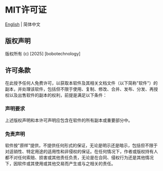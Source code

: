 # MIT许可证

[English](https://github.com/bobotechnology/fitten-code-api/blob/master/LICENSE.md) | 简体中文

## 版权声明
版权所有 (c) [2025] [bobotechnology]

## 许可条款
在此授予任何人免费许可，以获取本软件及其相关文档文件（以下简称"软件"）的副本，并处理该软件，包括但不限于使用、复制、修改、合并、发布、分发、再授权以及出售软件的副本的权利，前提是满足以下条件：

### 声明要求
上述版权声明和本许可声明应包含在软件的所有副本或重要部分中。

### 免责声明
软件按"原样"提供，不提供任何形式的保证，无论是明示还是暗示，包括但不限于对适销性、特定用途的适用性和非侵权的保证。在任何情况下，作者或版权持有人都不对任何索赔、损害或其他责任负责，无论是在合同、侵权行为还是其他情况下，因软件或其使用或其他交易而产生或与之相关的责任。